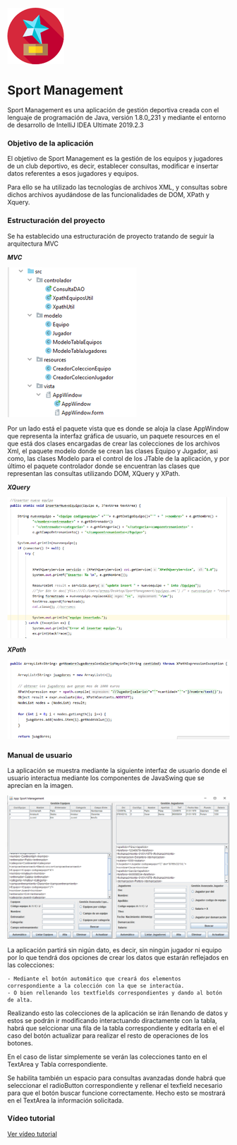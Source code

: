 ![](imagenes/trofeo2.png)

# Sport Management

Sport Management es una aplicación de gestión deportiva creada con el lenguaje de programación de Java, versión 1.8.0_231 y
mediante el entorno de desarrollo de IntelliJ IDEA Ultimate 2019.2.3

### Objetivo de la aplicación

El objetivo de Sport Management es la gestión de los equipos y jugadores de un club deportivo, es decir, establecer consultas,
modificar e insertar datos referentes a esos jugadores y equipos.

Para ello se ha utilizado las tecnologías de archivos XML, y consultas sobre dichos archivos ayudándose de las funcionalidades
de DOM, XPath y Xquery.

### Estructuración del proyecto

Se ha establecido una estructuración de proyecto tratando de seguir la arquitectura MVC 

***MVC***

![](imagenes/estructura.PNG)

Por un lado está el paquete vista que es donde se aloja la clase AppWindow que representa la interfaz gráfica de usuario, 
un paquete resources en el que está dos clases encargadas de crear las colecciones de los archivos Xml, el paquete modelo 
donde se crean las clases Equipo y Jugador, asi como, las clases Modelo para el control de los JTable de la aplicación, y 
por último el paquete controlador donde se encuentran las clases que representan las consultas utilizando DOM, XQuery y 
XPath.

***XQuery***

![](imagenes/xquery.PNG)


***XPath***

![](imagenes/xpath.PNG)


### Manual de usuario

La aplicación se muestra mediante la siguiente interfaz de usuario donde el usuario interactua mediante los componentes
de JavaSwing que se aprecian en la imagen.

![](imagenes/interfaz2.PNG)

La aplicación partirá sin nigún dato, es decir, sin ningún jugador ni equipo por lo que tendrá dos opciones de crear los
datos que estarán reflejados en las colecciones:

    - Mediante el botón automático que creará dos elementos correspondiente a la colección con la que se interactúa.
    - O bien rellenando los textfields correspondientes y dando al botón de alta.
    
Realizando esto las colecciones de la aplicación se irán llenando de datos y estos se podrán ir modificando interactuando 
diractamente con la tabla, habrá que selccionar una fila de la tabla correspondiente y editarla en el el caso del botón 
actualizar para realizar el resto de operaciones de los botones.

En el caso de listar simplemente se verán las colecciones tanto en el TextArea y Tabla correspondiente.

Se habilita también un espacio para consultas avanzadas donde habrá que seleccionar el radioButton correspondiente y rellenar
el texfield necesario para que el botón buscar funcione correctamente. Hecho esto se mostrará en el TextArea la información
solicitada.


### Vídeo tutorial

[Ver vídeo tutorial]()



